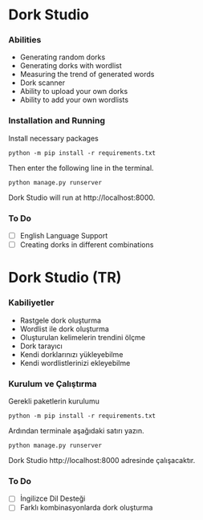 # Dork Studio

### Abilities
* Generating random dorks
* Generating dorks with wordlist
* Measuring the trend of generated words
* Dork scanner
* Ability to upload your own dorks
* Ability to add your own wordlists

### Installation and Running

Install necessary packages

`python -m pip install -r requirements.txt`

Then enter the following line in the terminal.

`python manage.py runserver`

Dork Studio will run at http://localhost:8000.

### To Do 
- [ ]  English Language Support
- [ ]  Creating dorks in different combinations
# Dork Studio (TR)

### Kabiliyetler

* Rastgele dork oluşturma
* Wordlist ile dork oluşturma
* Oluşturulan kelimelerin trendini ölçme
* Dork tarayıcı
* Kendi dorklarınızı yükleyebilme
* Kendi wordlistlerinizi ekleyebilme

### Kurulum ve Çalıştırma

Gerekli paketlerin kurulumu

`python -m pip install -r requirements.txt`

Ardından terminale aşağıdaki satırı yazın.

`python manage.py runserver`

Dork Studio http://localhost:8000 adresinde çalışacaktır.

### To Do 
- [ ]  İngilizce Dil Desteği
- [ ]  Farklı kombinasyonlarda dork oluşturma
